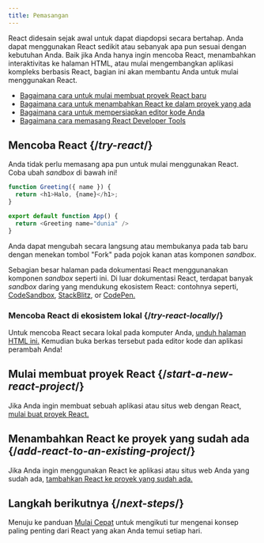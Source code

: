 ```yaml
---
title: Pemasangan
---
```


<Intro>

React didesain sejak awal untuk dapat diapdopsi secara bertahap. Anda dapat menggunakan React sedikit atau sebanyak apa pun sesuai dengan kebutuhan Anda. Baik jika Anda hanya ingin mencoba React, menambahkan interaktivitas ke halaman HTML, atau mulai mengembangkan aplikasi kompleks berbasis React, bagian ini akan membantu Anda untuk mulai menggunakan React.

</Intro>

<YouWillLearn isChapter={true}>

* [Bagaimana cara untuk mulai membuat proyek React baru](/learn/start-a-new-react-project)
* [Bagaimana cara untuk menambahkan React ke dalam proyek yang ada](/learn/add-react-to-an-existing-project)
* [Bagaimana cara untuk mempersiapkan editor kode Anda](/learn/editor-setup)
* [Bagaimana cara memasang React Developer Tools](/learn/react-developer-tools)

</YouWillLearn>

## Mencoba React {/*try-react*/}

Anda tidak perlu memasang apa pun untuk mulai menggunakan React. Coba ubah *sandbox* di bawah ini!

<Sandpack>

```js
function Greeting({ name }) {
  return <h1>Halo, {name}</h1>;
}

export default function App() {
  return <Greeting name="dunia" />
}
```

</Sandpack>

Anda dapat mengubah secara langsung atau membukanya pada tab baru dengan menekan tombol "Fork" pada pojok kanan atas komponen *sandbox*.

Sebagian besar halaman pada dokumentasi React menggunanakan komponen *sandbox* seperti ini.
Di luar dokumentasi React, terdapat banyak *sandbox* daring yang mendukung ekosistem React: contohnya seperti, [CodeSandbox](https://codesandbox.io/s/new), [StackBlitz](https://stackblitz.com/fork/react), or [CodePen.](https://codepen.io/pen?&editors=0010&layout=left&prefill_data_id=3f4569d1-1b11-4bce-bd46-89090eed5ddb)

### Mencoba React di ekosistem lokal {/*try-react-locally*/}

Untuk mencoba React secara lokal pada komputer Anda, [unduh halaman HTML ini.](https://gist.githubusercontent.com/gaearon/0275b1e1518599bbeafcde4722e79ed1/raw/db72dcbf3384ee1708c4a07d3be79860db04bff0/example.html) Kemudian buka berkas tersebut pada editor kode dan aplikasi perambah Anda!

## Mulai membuat proyek React {/*start-a-new-react-project*/}

Jika Anda ingin membuat sebuah aplikasi atau situs web dengan React, [mulai buat proyek React.](/learn/start-a-new-react-project)

## Menambahkan React ke proyek yang sudah ada {/*add-react-to-an-existing-project*/}

Jika Anda ingin menggunakan React ke aplikasi atau situs web Anda yang sudah ada, [tambahkan React ke proyek yang sudah ada.](/learn/add-react-to-an-existing-project)

## Langkah berikutnya {/*next-steps*/}

Menuju ke panduan [Mulai Cepat](/learn) untuk mengikuti tur mengenai konsep paling penting dari React yang akan Anda temui setiap hari.

